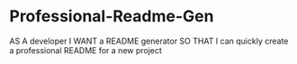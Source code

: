 # Professional-Readme-Gen
AS A developer I WANT a README generator SO THAT I can quickly create a professional README for a new project
